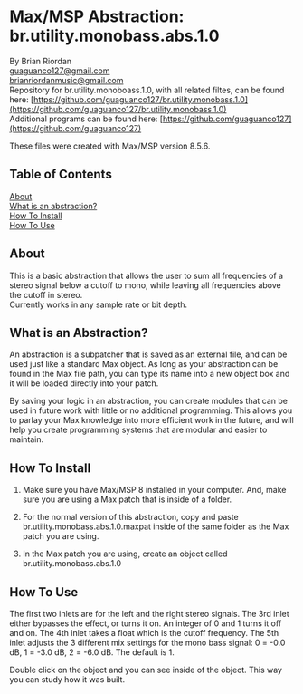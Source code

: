 # Max/MSP Abstraction: br.utility.monobass.abs.1.0  
   
By Brian Riordan  
[guaguanco127@gmail.com](mailto:guaguanco127@gmail.com)  
[brianriordanmusic@gmail.com](mailto:brianriordanmusic@gmail.com)  
Repository for br.utility.monoboass.1.0, with all related filtes, can be found here: [https://github.com/guaguanco127/br.utility.monobass.1.0](https://github.com/guaguanco127/br.utility.monobass.1.0)  
Additional programs can be found here: [https://github.com/guaguanco127](https://github.com/guaguanco127)

These files were created with Max/MSP version 8.5.6.

## Table of Contents 

[About](#About)   
[What is an abstraction?](#Abstraction)  
[How To Install](#Install)  
[How To Use](#Use) 
 
 

## <a name="About"></a>About

This is a basic abstraction that allows the user to sum all frequencies  of a stereo signal below a cutoff to mono, while leaving all frequencies above the cutoff in stereo.  
Currently works in any sample rate or bit depth.


## <a name="Abstraction"></a>What is an Abstraction?

An abstraction is a subpatcher that is saved as an external file, and can be used just like a standard Max object. As long as your abstraction can be found in the Max file path, you can type its name into a new object box and it will be loaded directly into your patch.  

By saving your logic in an abstraction, you can create modules that can be used in future work with little or no additional programming. This allows you to parlay your Max knowledge into more efficient work in the future, and will help you create programming systems that are modular and easier to maintain.

## <a name="Install"></a>How To Install

1. Make sure you have Max/MSP 8 installed in your computer. And, make sure you are using a Max patch that is inside of a folder.  

2. For the normal version of this abstraction, copy and paste br.utility.monobass.abs.1.0.maxpat inside of the same folder as the Max patch you are using.     

3. In the Max patch you are using, create an object called br.utility.monobass.abs.1.0 

## <a name="Use"></a>How To Use

The first two inlets are for the left and the right stereo signals. The 3rd inlet either bypasses the effect, or turns it on. An integer of 0 and 1 turns it off and on. The 4th inlet takes a float which is the cutoff frequency. The 5th inlet adjusts the 3 different mix settings for the mono bass signal: 0 = -0.0 dB, 1 = -3.0 dB, 2 = -6.0 dB. The default is 1. 

Double click on the object and you can see inside of the object. This way you can study how it was built. 
    



 






